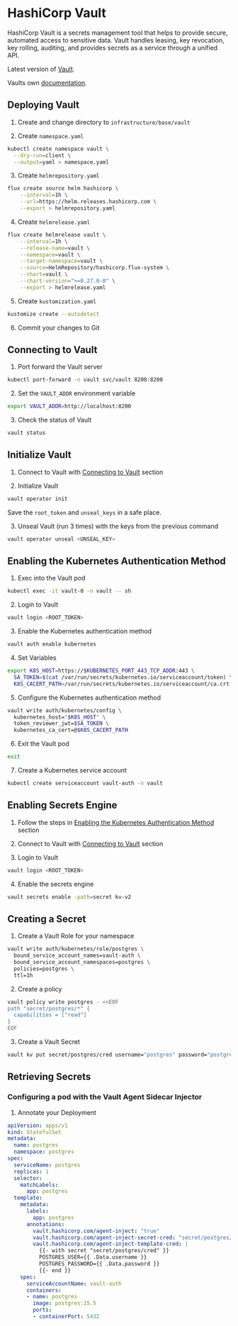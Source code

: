 # HashiCorp Vault

HashiCorp Vault is a secrets management tool that helps to provide secure, automated access to sensitive data. Vault handles leasing, key revocation, key rolling, auditing, and provides secrets as a service through a unified API.

Latest version of [Vault](https://developer.hashicorp.com/vault/tutorials/getting-started/getting-started-install).

Vaults own [documentation](https://developer.hashicorp.com/vault/docs).

## Deploying Vault

1. Create and change directory to `infrastructure/base/vault`

2. Create `namespace.yaml`

```bash
kubectl create namespace vault \
  --dry-run=client \
  --output=yaml > namespace.yaml
```

3. Create `helmrepository.yaml`

```bash
flux create source helm hashicorp \
    --interval=1h \
    --url=https://helm.releases.hashicorp.com \
    --export > helmrepository.yaml
```

4. Create `helmrelease.yaml`

```bash
flux create helmrelease vault \
    --interval=1h \
    --release-name=vault \
    --namespace=vault \
    --target-namespace=vault \
    --source=HelmRepository/hashicorp.flux-system \
    --chart=vault \
    --chart-version=">=0.27.0-0" \
    --export > helmrelease.yaml
```

5. Create `kustomization.yaml`

```bash
kustomize create --autodetect
```

6. Commit your changes to Git
   
## Connecting to Vault

1. Port forward the Vault server

```bash
kubectl port-forward -n vault svc/vault 8200:8200
```

2. Set the `VAULT_ADDR` environment variable

```bash
export VAULT_ADDR=http://localhost:8200
```

3. Check the status of Vault

```bash
vault status
```

## Initialize Vault

1. Connect to Vault with [Connecting to Vault](#connecting-to-vault) section

2. Initialize Vault

```bash
vault operator init
```

Save the `root_token` and `unseal_keys` in a safe place.

3. Unseal Vault (run 3 times) with the keys from the previous command

```bash
vault operator unseal <UNSEAL_KEY>
```

## Enabling the Kubernetes Authentication Method

1. Exec into the Vault pod

```bash
kubectl exec -it vault-0 -n vault -- sh
```

2. Login to Vault

```bash
vault login <ROOT_TOKEN>
```

3. Enable the Kubernetes authentication method

```bash
vault auth enable kubernetes
```

4. Set Variables

```bash
export K8S_HOST=https://$KUBERNETES_PORT_443_TCP_ADDR:443 \
  SA_TOKEN=$(cat /var/run/secrets/kubernetes.io/serviceaccount/token) \
  K8S_CACERT_PATH=/var/run/secrets/kubernetes.io/serviceaccount/ca.crt
```

5. Configure the Kubernetes authentication method

```bash
vault write auth/kubernetes/config \
  kubernetes_host="$K8S_HOST" \
  token_reviewer_jwt=$SA_TOKEN \
  kubernetes_ca_cert=@$K8S_CACERT_PATH
```

6. Exit the Vault pod

```bash
exit
```

7. Create a Kubernetes service account

```bash
kubectl create serviceaccount vault-auth -n vault
```

## Enabling Secrets Engine

1. Follow the steps in [Enabling the Kubernetes Authentication Method](#enabling-the-kubernetes-authentication-method) section

2. Connect to Vault with [Connecting to Vault](#connecting-to-vault) section

3. Login to Vault

```bash
vault login <ROOT_TOKEN>
```

4. Enable the secrets engine

```bash
vault secrets enable -path=secret kv-v2
```

## Creating a Secret

1. Create a Vault Role for your namespace

```bash
vault write auth/kubernetes/role/postgres \
  bound_service_account_names=vault-auth \
  bound_service_account_namespaces=postgres \
  policies=postgres \
  ttl=1h
```

2. Create a policy

```bash
vault policy write postgres - <<EOF
path "secret/postgres/*" {
  capabilities = ["read"]
}
EOF
```

3. Create a Vault Secret

```bash
vault kv put secret/postgres/cred username="postgres" password="postgres"
```

## Retrieving Secrets

### Configuring a pod with the Vault Agent Sidecar Injector

1. Annotate your Deployment

```yaml
apiVersion: apps/v1
kind: StatefulSet
metadata:
  name: postgres
  namespace: postgres
spec:
  serviceName: postgres
  replicas: 1
  selector:
    matchLabels:
      app: postgres
  template:
    metadata:
      labels:
        app: postgres
      annotations:
        vault.hashicorp.com/agent-inject: "true"
        vault.hashicorp.com/agent-inject-secret-cred: "secret/postgres/cred"
        vault.hashicorp.com/agent-inject-template-cred: |
          {{- with secret "secret/postgres/cred" }}
          POSTGRES_USER={{ .Data.username }}
          POSTGRES_PASSWORD={{ .Data.password }}
          {{- end }}
    spec:
      serviceAccountName: vault-auth
      containers:
      - name: postgres
        image: postgres:15.5
        ports:
        - containerPort: 5432
```
